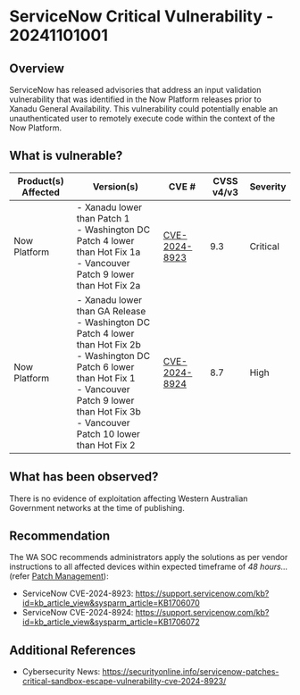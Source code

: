 # ServiceNow Critical Vulnerability - 20241101001

## Overview

ServiceNow has released advisories that address an input validation vulnerability that was identified in the Now Platform releases prior to Xanadu General Availability. This vulnerability could potentially enable an unauthenticated user to remotely execute code within the context of the Now Platform.

## What is vulnerable?

| Product(s) Affected | Version(s)                                                                                                                                                                                              | CVE #                                                           | CVSS v4/v3 | Severity |
| ------------------- | ------------------------------------------------------------------------------------------------------------------------------------------------------------------------------------------------------- | --------------------------------------------------------------- | ---------- | -------- |
| Now Platform        | - Xanadu lower than Patch 1 <br> - Washington DC Patch 4 lower than Hot Fix 1a <br> - Vancouver Patch 9 lower than Hot Fix 2a | [CVE-2024-8923](https://nvd.nist.gov/vuln/detail/CVE-2024-8923) | 9.3        | Critical |
| Now Platform        | - Xanadu lower than GA Release <br> - Washington DC Patch 4 lower than Hot Fix 2b <br> - Washington DC Patch 6 lower than Hot Fix 1 <br> - Vancouver Patch 9 lower than Hot Fix 3b <br> - Vancouver Patch 10 lower than Hot Fix 2 | [CVE-2024-8924](https://nvd.nist.gov/vuln/detail/CVE-2024-8924) | 8.7 | High |

## What has been observed?

There is no evidence of exploitation affecting Western Australian Government networks at the time of publishing.

## Recommendation

The WA SOC recommends administrators apply the solutions as per vendor instructions to all affected devices within expected timeframe of *48 hours...* (refer [Patch Management](../guidelines/patch-management.md)):

- ServiceNow CVE-2024-8923: <https://support.servicenow.com/kb?id=kb_article_view&sysparm_article=KB1706070>
- ServiceNow CVE-2024-8924: <https://support.servicenow.com/kb?id=kb_article_view&sysparm_article=KB1706072>

## Additional References

- Cybersecurity News: <https://securityonline.info/servicenow-patches-critical-sandbox-escape-vulnerability-cve-2024-8923/>

